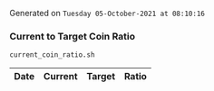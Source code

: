 Generated on `Tuesday 05-October-2021 at 08:10:16`

### Current to Target Coin Ratio
`current_coin_ratio.sh`

Date|Current|Target|Ratio
---|---|---|---
